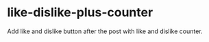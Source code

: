 # like-dislike-plus-counter
Add like and dislike button after the post with like and dislike counter. 
